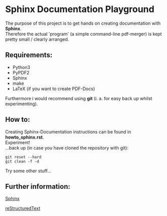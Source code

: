 Sphinx Documentation Playground
===============================

The purpose of this project is to get hands on creating documentation with **Sphinx**.  
Therefore the actual 'program' (a simple command-line pdf-merger) is kept pretty small / clearly arranged.

Requirements:
-------------

* Python3
* PyPDF2
* Sphinx
* make
* LaTeX (if you want to create PDF-Docs)

Furthermore i would recommend using **git** (i. a. for easy back up whilst experimenting).

How to:
-------

Creating Sphinx-Documentation instructions can be found in **howto_sphinx.rst**.  
Experiment!  
...back up (in case you have cloned the repository with git):  
~~~
git reset --hard
git clean -f -d
~~~
Try some other stuff...

Further information:
--------------------

[Sphinx](http://www.sphinx-doc.org/en/stable/)  

[reStructuredText](http://docutils.sourceforge.net/docs/user/rst/quickref.html)  